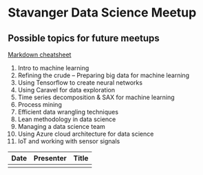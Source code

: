 # Stavanger Data Science Meetup
## Possible topics for future meetups
[Markdown cheatsheet](https://github.com/adam-p/markdown-here/wiki/Markdown-Cheatsheet)

1. Intro to machine learning
2. Refining the crude – Preparing big data for machine learning
3. Using Tensorflow to create neural networks
4. Using Caravel for data exploration
5. Time series decomposition & SAX for machine learning
6. Process mining
7. Efficient data wrangling techniques
8. Lean methodology in data science
9. Managing a data science team
10. Using Azure cloud architecture for data science
11. IoT and working with sensor signals

| Date          | Presenter           | Title  |
| ------------- |:-------------:      | -----: |
|        |  |   |
